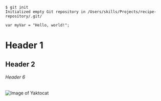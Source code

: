 ```
$ git init
Initialized empty Git repository in /Users/skills/Projects/recipe-repository/.git/
```

```
var myVar = "Hello, world!";
```


# Header 1
## Header 2
###### Header 6

![Image of Yaktocat](https://octodex.github.com/images/yaktocat.png)
